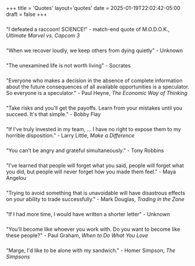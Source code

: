 +++
title = 'Quotes'
layout='quotes'
date = 2025-01-19T22:02:42-05:00
draft = false
+++

<style>
  p {
    margin-top: 1.5rem;
  }
</style>

"I defeated a raccoon! SCIENCE!" - match-end quote of M.O.D.O.K., _Ultimate Marvel vs. Capcom 3_

"When we recover loudly, we keep others from dying quietly" - Unknown

"The unexamined life is not worth living" - Socrates

"Everyone who makes a decision in the absence of complete information about the future consequences of all available opportunities is a speculator. So everyone is a speculator." - Paul Heyne, _The Economic Way of Thinking_

"Take risks and you'll get the payoffs. Learn from your mistakes until you succeed. It's that simple." - Bobby Flay

"If I've truly invested in my team, ... I have no right to expose them to my horrible disposition." - Larry Little, _Make a Difference_

"You can't be angry and grateful simultaneously." - Tony Robbins

"I've learned that people will forget what you said, people will forget what you did, but people will never forget how you made them feel." - Maya Angelou

"Trying to avoid something that is unavoidable will have disastrous effects on your ability to trade successfully." - Mark Douglas, _Trading in the Zone_

"If I had more time, I would have written a shorter letter" - Unknown

"You'll become like whoever you work with. Do you want to become like these people?" - Paul Graham, _When to Do What You Love_

"Marge, I'd like to be alone with my sandwich." - Homer Simpson, _The Simpsons_
